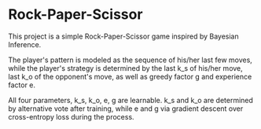 # Rock-Paper-Scissor

This project is a simple Rock-Paper-Scissor game inspired by Bayesian Inference.

The player's pattern is modeled as the sequence of his/her last few moves, 
while the player's strategy is determined by the last k_s of his/her move, last k_o of the opponent's move, 
as well as greedy factor g and experience factor e.

All four parameters, k_s, k_o, e, g are learnable. k_s and k_o are determined by alternative vote after training, 
while e and g via gradient descent over cross-entropy loss during the process.
